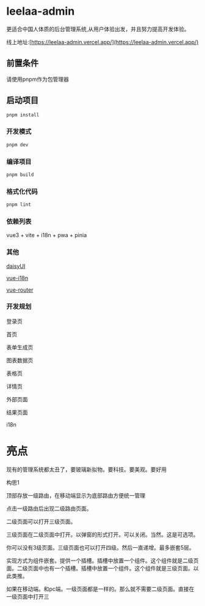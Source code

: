 # leelaa-admin

更适合中国人体质的后台管理系统,从用户体验出发，并且努力提高开发体验。

线上地址:[https://leelaa-admin.vercel.app/](https://leelaa-admin.vercel.app/)

## 前置条件

请使用pnpm作为包管理器

## 启动项目

```sh
pnpm install
```

### 开发模式

```sh
pnpm dev
```

### 编译项目

```sh
pnpm build
```

### 格式化代码

```sh
pnpm lint
```

### 依赖列表

vue3 + vite + i18n + pwa + pinia

### 其他

[daisyUI](https://daisyui.com/)

[vue-i18n](https://vue-i18n.intlify.dev/)

[vue-router](https://router.vuejs.org/)

### 开发规划

登录页

首页

表单生成页

图表数据页

表格页

详情页

外部页面

结果页面

i18n

# 亮点 
现有的管理系统都太丑了，要玻璃新拟物。要科技。要美观。要好用

构思1

顶部存放一级路由，在移动端显示为底部路由方便统一管理

点击一级路由后出现二级路由页面。

二级页面可以打开三级页面。

三级页面在二级页面中打开。以弹窗的形式打开。可以关闭。当然。这是可选项。

你可以没有3级页面。三级页面也可以打开四级。然后一直递增。最多嵌套5层。

实现方式为组件嵌套。提供一个插槽。插槽中放置一个组件。这个组件就是二级页面。二级页面中也有一个插槽。插槽中放置一个组件。这个组件就是三级页面。以此类推。

如果在移动端。和pc端。一级页面都是一样的。那么就不需要二级页面。直接在一级页面中打开三
